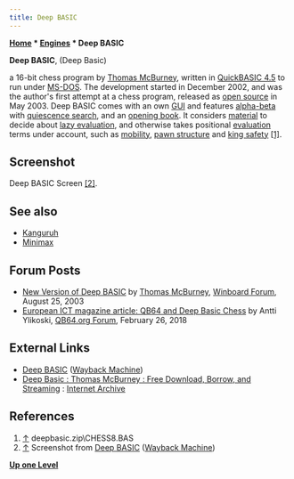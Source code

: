 ```yaml
---
title: Deep BASIC
---
```

**[Home](Home "Home") * [Engines](Engines "Engines") * Deep BASIC**

**Deep BASIC**, (Deep Basic)

a 16-bit chess program by [Thomas McBurney](Thomas_McBurney "Thomas McBurney"), written in [QuickBASIC 4.5](Basic#QuickBASIC "Basic") to run under [MS-DOS](MS-DOS "MS-DOS").
The development started in December 2002, and was the author's first attempt at a chess program, released as [open source](Category:Open_Source "Category:Open Source") in May 2003. Deep BASIC comes with an own [GUI](GUI "GUI") and features [alpha-beta](Alpha-Beta "Alpha-Beta") with [quiescence search](Quiescence_Search "Quiescence Search"),
and an [opening book](Opening_Book "Opening Book"). It considers [material](Material "Material") to decide about [lazy evaluation](Lazy_Evaluation "Lazy Evaluation"), and otherwise takes positional [evaluation](Evaluation "Evaluation") terms under account,
such as [mobility](Mobility "Mobility"), [pawn structure](Pawn_Structure "Pawn Structure") and [king safety](King_Safety "King Safety") <a id="cite-note-1" href="#cite-ref-1">[1]</a>.

## Screenshot

[](https://web.archive.org/web/20171221075513/http://home.pacific.net.au/~tommyinoz/db.html)
Deep BASIC Screen <a id="cite-note-2" href="#cite-ref-2">[2]</a>.

## See also

- [Kanguruh](Kanguruh "Kanguruh")
- [Minimax](</Minimax_(program)> "Minimax (program)")

## Forum Posts

- [New Version of Deep BASIC](http://www.open-aurec.com/wbforum/viewtopic.php?f=18&t=43887) by [Thomas McBurney](Thomas_McBurney "Thomas McBurney"), [Winboard Forum](Computer_Chess_Forums "Computer Chess Forums"), August 25, 2003
- [European ICT magazine article: QB64 and Deep Basic Chess](https://www.qb64.org/forum/index.php?topic=118.0) by Antti Ylikoski, [QB64.org Forum](https://www.qb64.org/forum/index.php), February 26, 2018

## External Links

- [Deep BASIC](https://web.archive.org/web/20171221075513/http://home.pacific.net.au/~tommyinoz/db.html) ([Wayback Machine](https://en.wikipedia.org/wiki/Wayback_Machine))
- [Deep Basic : Thomas McBurney : Free Download, Borrow, and Streaming](https://archive.org/details/DeepBasic) : [Internet Archive](https://en.wikipedia.org/wiki/Internet_Archive)

## References

1. <a id="cite-ref-1" href="#cite-note-1">↑</a> deepbasic.zip\\CHESS8.BAS
1. <a id="cite-ref-2" href="#cite-note-2">↑</a> Screenshot from [Deep BASIC](https://web.archive.org/web/20171221075513/http://home.pacific.net.au/~tommyinoz/db.html) ([Wayback Machine](https://en.wikipedia.org/wiki/Wayback_Machine))

**[Up one Level](Engines "Engines")**


